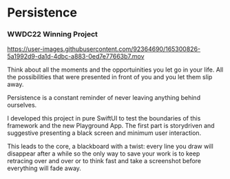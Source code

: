 # Persistence

### WWDC22 Winning Project

https://user-images.githubusercontent.com/92364690/165300826-5a1992d9-da1d-4dbc-a883-0ed7e77663b7.mov


Think about all the moments and the opportuinities you let go in your life. All the possibilities that were presented in front of you and you let them slip away. 

Persistence is a constant reminder of never leaving anything behind ourselves. 

I developed this project in pure SwiftUI to test the boundaries of this framework and the new Playground App. The first part is storydriven and suggestive presenting a black screen and minimum user interaction. 

This leads to the core, a blackboard with a twist: every line you draw will disappear after a while so the only way to save your work is to keep retracing over and over or to think fast and take a screenshot before everything will fade away.
